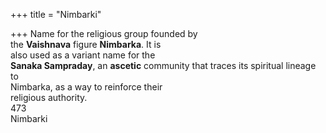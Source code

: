 +++
title = "Nimbarki"

+++
Name for the religious group founded by  
the **Vaishnava** figure **Nimbarka**. It is  
also used as a variant name for the  
**Sanaka Sampraday**, an **ascetic** community that traces its spiritual lineage to  
Nimbarka, as a way to reinforce their  
religious authority.  
473  
Nimbarki